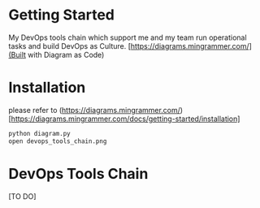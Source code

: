 # Getting Started

My DevOps tools chain which support me and my team run operational tasks and build DevOps as Culture. [https://diagrams.mingrammer.com/](Built with Diagram as Code)

# Installation

please refer to (https://diagrams.mingrammer.com/)[https://diagrams.mingrammer.com/docs/getting-started/installation]

```sh
python diagram.py
open devops_tools_chain.png
```

# DevOps Tools Chain

[TO DO]